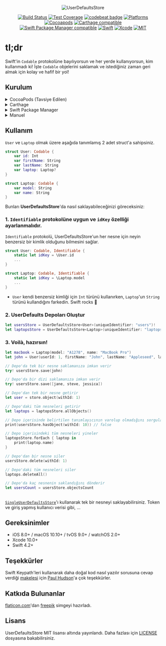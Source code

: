 <p align="center">
  <img src="https://cdn.rawgit.com/omaralbeik/UserDefaultsStore/master/Assets/readme-logo.svg" title="UserDefaultsStore">
</p>

<p align="center">
  <a href="https://travis-ci.org/omaralbeik/UserDefaultsStore"><img src="https://travis-ci.org/omaralbeik/UserDefaultsStore.svg?branch=master" alt="Build Status"></a>
  <a href="https://codecov.io/gh/omaralbeik/UserDefaultsStore"><img src="https://codecov.io/gh/omaralbeik/UserDefaultsStore/branch/master/graph/badge.svg" alt="Test Coverage" /></a>
  <a href="https://codebeat.co/projects/github-com-omaralbeik-userdefaultsstore-master"><img alt="codebeat badge" src="https://codebeat.co/badges/e12405dc-1370-49bb-bd35-5f248a347f1a" /></a>
  <a href="https://github.com/omaralbeik/UserDefaultsStore"><img src="https://img.shields.io/cocoapods/p/UserDefaultsStore.svg?style=flat" alt="Platforms" /></a>
  <a href="https://cocoapods.org/pods/UserDefaultsStore"><img src="https://img.shields.io/cocoapods/v/UserDefaultsStore.svg" alt="Cocoapods" /></a>
  <a href="https://github.com/Carthage/Carthage"><img src="https://img.shields.io/badge/Carthage-compatible-4BC51D.svg?style=flat" alt="Carthage compatible" /></a>
  <a href="https://swift.org/package-manager/"><img src="https://img.shields.io/badge/SPM-compatible-4BC51D.svg?style=flat" alt="Swift Package Manager compatible" /></a>
  <a href="https://swift.org"><img src="https://img.shields.io/badge/Swift-4.2-orange.svg" alt="Swift" /></a>
  <a href="https://developer.apple.com/xcode"><img src="https://img.shields.io/badge/Xcode-10-blue.svg" alt="Xcode"></a>
  <a href="https://github.com/omaralbeik/UserDefaultsStore/blob/master/LICENSE"><img src="https://img.shields.io/badge/License-MIT-red.svg" alt="MIT"></a>
</p>


# tl;dr

Swift'in `Codable` protokolüne bayılıyorsun ve her yerde kullanıyorsun, kim kullanmadı ki! İşte `Codable` objelerini saklamak ve istediğiniz zaman geri almak için kolay ve hafif bir yol!


## Kurulum

<details>
<summary>CocoaPods (Tavsiye Edilen)</summary>
</br>


<p>UserDefaultsStore'u <a href="http://cocoapods.org">CocoaPods</a>'u kullanarak Xcode projenize entegre etmek için, bunu <code>Podfile</code>'da belirtin:

<pre><code class="ruby language-ruby">pod 'UserDefaultsStore'</code></pre>
</details>

<details>
<summary>Carthage</summary>
</br>
<p>UserDefaultsStore'u <a href="https://github.com/Carthage/Carthage">Carthage</a>'u kullanarak Xcode projenize entegre etmek için, bunu <code>Cartfile</code>'da belirtin:

<pre><code class="ogdl language-ogdl">github "omaralbeik/UserDefaultsStore" ~&gt; 1.0
</code></pre>
</details>

<details>
<summary>Swift Package Manager</summary>
</br>

<p><a href="https://swift.org/package-manager/">Swift Package Manager</a>, Swift kodunun dağıtımını otomatikleştirmek için bir araçtır ve hızlı derleyiciye entegre edilmiştir. Erken gelişim aşamasındadır, ancak UserDefaultsStore desteklenen platformlarda kullanımını desteklemektedir. </p>

<p>Swift paketinizi kurduktan sonra, UserDefaultsStore'u bağımlı olarak eklemek, Package.swift'inizin bağımlılık değerine eklemek kadar kolaydır.</p>

<pre><code class="swift language-swift">import PackageDescription
dependencies: [
    .package(url: "https://github.com/omaralbeik/UserDefaultsStore.git", from: "1.0.2")
]
</code></pre>
</details>

<details>
<summary>Manuel</summary>
</br>

<p><a href="https://github.com/omaralbeik/UserDefaultsStore/tree/master/Sources">Sources</a> klasörünü Xcode projenize ekleyin.</p>
</details>


## Kullanım

`User` ve `Laptop` olmak üzere aşağıda tanımlamış 2 adet struct'a sahipsiniz.

```swift
struct User: Codable {
    var id: Int
    var firstName: String
    var lastName: String
    var laptop: Laptop?
}
```

```swift
struct Laptop: Codable {
    var model: String
    var name: String
}
```

Bunları **UserDefaultsStore**'da nasıl saklayabileceğinizi göreceksiniz:


### 1.  `Identifiable` protokolüne uygun ve `idKey` özelliği ayarlanmalıdır.
`Identifiable` protokolü, UserDefaultsStore'un her nesne için neyin benzersiz bir kimlik olduğunu bilmesini sağlar.

```swift
struct User: Codable, Identifiable {
    static let idKey = \User.id
    ...
}
```

```swift
struct Laptop: Codable, Identifiable {
    static let idKey = \Laptop.model
    ...
}
```

* `User` kendi benzersiz kimliği için `Int` türünü kullanırken, `Laptop`'un `String` türünü kullandığını farkedin. Swift rocks 🤘

### 2. UserDefaults Depoları Oluştur
```swift
let usersStore = UserDefaultsStore<User>(uniqueIdentifier: "users")!
let laptopsStore = UserDefaultsStore<Laptop>(uniqueIdentifier: "laptops")!
```

### 3. Voilà, hazırsın!
```swift
let macbook = Laptop(model: "A1278", name: "MacBook Pro")
let john = User(userId: 1, firstName: "John", lastName: "Appleseed", laptop: macbook)

// Depo'da tek bir nesne saklamanıza imkan verir
try! usersStore.save(john)

// Depo'da bir dizi saklamanıza imkan verir
try! usersStore.save([jane, steve, jessica])

// Depo'dan tek bir nesne getirir
let user = store.object(withId: 1)

// Depo'daki tüm nesneleri getirir
let laptops = laptopsStore.allObjects()

// Depo içerisinde belirtilen tanımlayıcının varolup olmadığını sorgulayar
print(usersStore.hasObject(withId: 10)) // false

// Depo içerisindeki tüm nesneleri yineler
laptopsStore.forEach { laptop in
    print(laptop.name)
}

// Depo'dan bir nesne siler
usersStore.delete(withId: 1)

// Depo'daki tüm nesneleri siler
laptops.deleteAll()

// Depo'da kaç nesnenin saklandığını dönderir
let usersCount = usersStore.objectsCount

```


##
[`SingleUserDefaultsStore`](https://github.com/omaralbeik/UserDefaultsStore/blob/master/Sources/SingleUserDefaultsStore.swift)'ı kullanarak tek bir nesneyi saklayabilirsiniz. Token ve giriş yapmış kullanıcı verisi gibi, ...


## Gereksinimler
- iOS 8.0+ / macOS 10.10+ / tvOS 9.0+ / watchOS 2.0+
- Xcode 10.0+
- Swift 4.2+


## Teşekkürler
Swift Keypath'leri kullanarak daha doğal kod nasıl yazılır sorusuna cevap verdiği [makelesi](https://www.hackingwithswift.com/articles/57/how-swift-keypaths-let-us-write-more-natural-code) için [Paul Hudson](https://twitter.com/twostraws)'a çok teşekkürler.


## Katkıda Bulunanlar
[flaticon.com](https://www.flaticon.com)'dan [freepik](https://www.flaticon.com/authors/freepik) simgeyi hazırladı.


## Lisans
UserDefaultsStore MIT lisansı altında yayınlandı. Daha fazlası için [LICENSE](https://github.com/omaralbeik/UserDefaultsStore/blob/master/LICENSE) dosyasına bakabilirsiniz.
